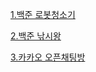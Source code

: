 [1.백준 로봇청소기](https://pro-grammers.tistory.com/30)

[2.백준 낚시왕](https://pro-grammers.tistory.com/33)

[3.카카오 오픈채팅방](https://pro-grammers.tistory.com/31)

